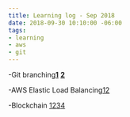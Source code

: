 ```yaml
---
title: Learning log - Sep 2018
date: 2018-09-30 10:10:00 -06:00
tags:
- learning
- aws
- git
---
```


-Git branching[**1**](http://lab.github.com)      [**2**](https://git-scm.com/book/en/v1/Git-Branching-What-a-Branch-Is)

-AWS Elastic Load Balancing[1](https://docs.bitnami.com/aws/how-to/configure-elb-ssl-aws/)[2](https://www.aws.training)

-Blockchain [1](https://www.youtube.com/watch?v=Lx9zgZCMqXE)[2](https://www.youtube.com/watch?v=y3dqhixzGVo)[3](http://graphics.reuters.com/TECHNOLOGY-BLOCKCHAIN/010070P11GN/index.html)[4](https://lhartikk.github.io/)
